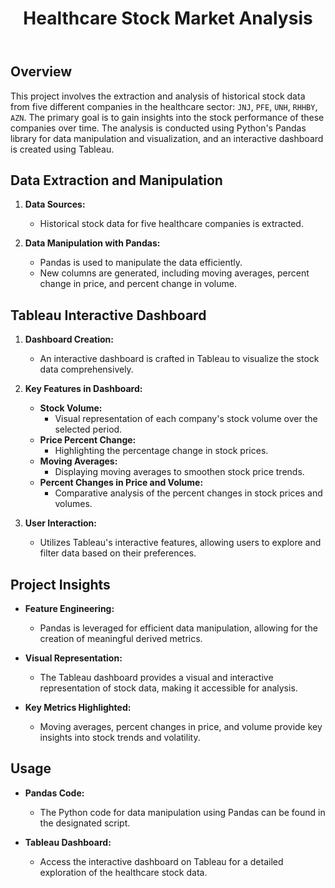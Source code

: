 <img srs="healthcare.jpg">

<header>
   <h1>Healthcare Stock Market Analysis</h1>
</header>

## Overview

This project involves the extraction and analysis of historical stock data from five different companies in the healthcare sector: `JNJ`, `PFE`, `UNH`, `RHHBY`, `AZN`. The primary goal is to gain insights into the stock performance of these companies over time. The analysis is conducted using Python's Pandas library for data manipulation and visualization, and an interactive dashboard is created using Tableau.

## Data Extraction and Manipulation

1. **Data Sources:**
   - Historical stock data for five healthcare companies is extracted.

2. **Data Manipulation with Pandas:**
   - Pandas is used to manipulate the data efficiently.
   - New columns are generated, including moving averages, percent change in price, and percent change in volume.

## Tableau Interactive Dashboard

1. **Dashboard Creation:**
   - An interactive dashboard is crafted in Tableau to visualize the stock data comprehensively.

2. **Key Features in Dashboard:**
   - **Stock Volume:**
     - Visual representation of each company's stock volume over the selected period.
   - **Price Percent Change:**
     - Highlighting the percentage change in stock prices.
   - **Moving Averages:**
     - Displaying moving averages to smoothen stock price trends.
   - **Percent Changes in Price and Volume:**
     - Comparative analysis of the percent changes in stock prices and volumes.

3. **User Interaction:**
   - Utilizes Tableau's interactive features, allowing users to explore and filter data based on their preferences.

## Project Insights

- **Feature Engineering:**
  - Pandas is leveraged for efficient data manipulation, allowing for the creation of meaningful derived metrics.

- **Visual Representation:**
  - The Tableau dashboard provides a visual and interactive representation of stock data, making it accessible for analysis.

- **Key Metrics Highlighted:**
  - Moving averages, percent changes in price, and volume provide key insights into stock trends and volatility.

## Usage

- **Pandas Code:**
  - The Python code for data manipulation using Pandas can be found in the designated script.

- **Tableau Dashboard:**
  - Access the interactive dashboard on Tableau for a detailed exploration of the healthcare stock data.



